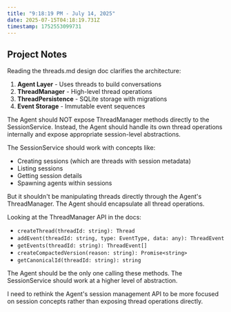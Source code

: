 ```yaml
---
title: "9:18:19 PM - July 14, 2025"
date: 2025-07-15T04:18:19.731Z
timestamp: 1752553099731
---
```


## Project Notes

Reading the threads.md design doc clarifies the architecture:

1. **Agent Layer** - Uses threads to build conversations
2. **ThreadManager** - High-level thread operations  
3. **ThreadPersistence** - SQLite storage with migrations
4. **Event Storage** - Immutable event sequences

The Agent should NOT expose ThreadManager methods directly to the SessionService. Instead, the Agent should handle its own thread operations internally and expose appropriate session-level abstractions.

The SessionService should work with concepts like:
- Creating sessions (which are threads with session metadata)
- Listing sessions 
- Getting session details
- Spawning agents within sessions

But it shouldn't be manipulating threads directly through the Agent's ThreadManager. The Agent should encapsulate all thread operations.

Looking at the ThreadManager API in the docs:
- `createThread(threadId: string): Thread`
- `addEvent(threadId: string, type: EventType, data: any): ThreadEvent`
- `getEvents(threadId: string): ThreadEvent[]`
- `createCompactedVersion(reason: string): Promise<string>`
- `getCanonicalId(threadId: string): string`

The Agent should be the only one calling these methods. The SessionService should work at a higher level of abstraction.

I need to rethink the Agent's session management API to be more focused on session concepts rather than exposing thread operations directly.
